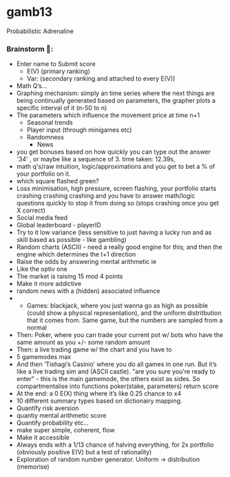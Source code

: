 # gamb13
Probabilistic Adrenaline 

### Brainstorm 🧠:
- Enter name to Submit score
  - E(V) (primary ranking)
  - Var: (secondary ranking and attached to every E(V))
- Math Q’s…
- Graphing mechanism: simply an time series where the next things are being continually generated based on parameters, the grapher plots a specific interval of it (n-50 to n)
- The parameters which influence the movement price at time n+1
  - Seasonal trends
  - Player input (through minigames etc) 
  - Randomness
    - News
- you get bonuses based on how quickly you can type out the answer '34' , or maybe like a sequence of 3. time taken: 12.39s,
- math q's/raw intuition, logic/approximations and you get to bet a % of your portfolio on it.
- which square flashed green? 
- Loss minimisation, high pressure, screen flashing, your portfolio starts crashing crashing crashing and you have to answer math/logic questions quickly to stop it from doing so (stops crashing once you get X correct)
- Social media feed
- Global leaderboard - playerID
- Try to it low variance (less sensitive to just having a lucky run and as skill based as possible - like gambling) 
- Random charts (ASCII) - need a really good engine for this; and then the engine which determines the t+1 direction
- Raise the odds by answering mental arithmetic ie 
- Like the optiv one
- The market is raising 15 mod 4 points 
- Make it more addictive
- random news with a (hidden) associated influence
- - Games: blackjack, where you just wanna go as high as possible (could show a physical representation), and the uniform distritbution that it comes from. Same game, but the numbers are sampled from a normal 
- Then: Poker, where you can trade your current pot w/ bots who have the same amount as you +/- some random amount
- Then: a live trading game w/ the chart and you have to 
- 5 gamemodes max
- And then ’Tishagi’s Casinio’ where you do all games in one run. But it’s like a live trading sim and (ASCII castle). "are you sure you're ready to enter" - this is the main gamemode, the others exist as sides. So compartmentalise into functions poker(stake, parameters) return score
- At the end: a 0 E(X) thing where it’s like 0.25 chance to x4
- 10 different summary types based on dictionairy mapping.
- Quantify risk aversion
- quantiy mental arithmetic score
- Quantify probability etc...
- make super simple, coherent, flow
- Make it accessible
- Always ends with a 1/13 chance of halving everything, for 2x portfolio (obviously positive E(V) but a test of rationality)
- Exploration of random number generator. Uniform -> distribution (memorise)
